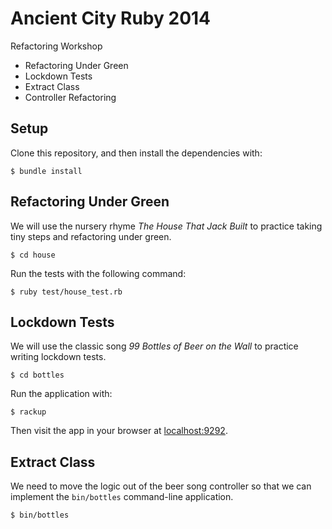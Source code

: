 # Ancient City Ruby 2014

Refactoring Workshop

* Refactoring Under Green
* Lockdown Tests
* Extract Class
* Controller Refactoring

## Setup

Clone this repository, and then install the dependencies with:

```plain
$ bundle install
```

## Refactoring Under Green

We will use the nursery rhyme _The House That Jack Built_ to practice taking
tiny steps and refactoring under green.

```plain
$ cd house
```

Run the tests with the following command:

```plain
$ ruby test/house_test.rb
```

## Lockdown Tests

We will use the classic song _99 Bottles of Beer on the Wall_ to practice
writing lockdown tests.

```plain
$ cd bottles
```

Run the application with:

```plain
$ rackup
```

Then visit the app in your browser at [localhost:9292](http://localhost:9292).

## Extract Class

We need to move the logic out of the beer song controller so that we can
implement the `bin/bottles` command-line application.

```plain
$ bin/bottles
```
